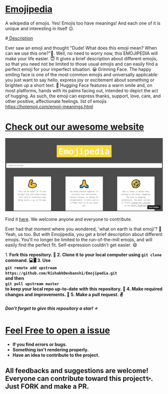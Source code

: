 # <u>Emojipedia </u>


A wikipedia of emojis. Yes! Emojis too have meanings! And each one of it is  unique and interesting in itself 😉.

#<u> Description</u>

Ever saw an emoji and thought "Dude! What does this emoji mean? When can we use this one?"🤔. 
Well, no need to worry now, this EMOJIPEDIA will make your life easier. 😇 It gives a brief description about different emojis, so that you need not be limited to those usual emojis and can easily find a perfect emoji for your imperfect situation. 
😀 Grinning Face. The happy smiling face is one of the most common emojis and universally applicable: you just want to say hello, express joy or excitement about something or brighten up a short text.
🤗 Hugging Face features a warm smile and, on most platforms, hands with its palms facing out, intended to depict the act of hugging. As such, the emoji can express thanks, support, love, care, and other positive, affectionate feelings.
list of emojis
https://hotemoji.com/emoji-meanings.html

# <u>Check out our awesome website</u>
  <img src="/website_screenshot.jpg">
  <p>Find it <a href="https://rishabhdevbanshi.github.io/Emojipedia/">here<a>.
    We welcome anyone and everyone to contribute.</p>

Ever had that moment where you wondered, 'what on earth is that emoji'? 🤔 
Yeah, us too. But with Emojipedia, you get a brief description about different emojis. You'll no longer be limited to the run-of-the-mill emojis, and will easily find the perfect fit. Self-expression couldn't get easier. 😄


1.<b> Fork this repository.<b> 📌
2. Clone it to your local computer using `git clone` command. 💻🖥️
3. Use<br />
  `git remote add upstream https://github.com/RishabhDevbanshi/Emojipedia.git` <br />
  and then <br />
  `git pull upstream master` <br />
  to keep your local repo up-to-date with this repository. 🧮
4. Make required changes and improvements. 🧠
5. Make a pull request. ✌️
 

<h5>Don't forget to give this repository a star! ⭐</h5>

# <u>Feel Free to open a issue</u>

<ul>
  <li>If you find errors or bugs.</li>
  <li>Something isn't rendering properly.</li>
  <li>Have an idea to contribute to the project.</li>
</ul>

<h2>All feedbacks and suggestions are welcome! Everyone can contribute toward this project✨. Just <strong>FORK</strong> and make a <strong>PR</strong>.</h2>

